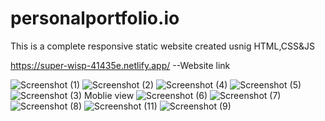# personalportfolio.io
This is a complete responsive static website created usnig HTML,CSS&JS

https://super-wisp-41435e.netlify.app/ --Website link

![Screenshot (1)](https://user-images.githubusercontent.com/72223171/185856777-2a267f01-ccb5-4022-a2bd-c7edb865ed32.png)
![Screenshot (2)](https://user-images.githubusercontent.com/72223171/185856790-f87de166-5925-4653-b8c3-adc9acc57e1a.png)
![Screenshot (4)](https://user-images.githubusercontent.com/72223171/185856815-28f2f823-423f-445d-90d8-255812e30fb3.png)
![Screenshot (5)](https://user-images.githubusercontent.com/72223171/185856834-65be4bde-4f06-4c84-8545-3901c33e9177.png)
![Screenshot (3)](https://user-images.githubusercontent.com/72223171/185856848-47ef12af-6fb0-491e-ab60-00ad7271caa3.png)
Moblie view
![Screenshot (6)](https://user-images.githubusercontent.com/72223171/186621679-fdf53c7a-ec75-4142-9a5a-084dc516022b.png)
![Screenshot (7)](https://user-images.githubusercontent.com/72223171/186621739-7e5bfe7f-91f5-4cf2-8a0e-109861c4cbaa.png)
![Screenshot (8)](https://user-images.githubusercontent.com/72223171/186621774-897cca3c-a9be-4911-a08a-93b0a0d7e661.png)
![Screenshot (11)](https://user-images.githubusercontent.com/72223171/186621852-34c5e133-eceb-4eef-a0a4-b78a0a62f12f.png)
![Screenshot (9)](https://user-images.githubusercontent.com/72223171/186621822-143657fb-9699-4b7f-b33a-23c1aa07fa66.png)

